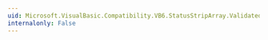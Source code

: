 ```yaml
---
uid: Microsoft.VisualBasic.Compatibility.VB6.StatusStripArray.Validated
internalonly: False
---
```

